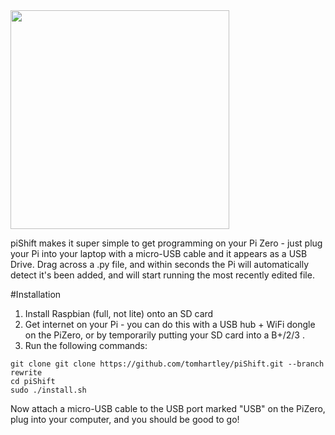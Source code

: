 <img src="https://raw.githubusercontent.com/tomhartley/piShift/master/images/logo.png" width="350">

piShift makes it super simple to get programming on your Pi Zero - just plug your Pi into your laptop with a micro-USB cable and it appears as a USB Drive. Drag across a .py file, and within seconds the Pi will automatically detect it's been added, and will start running the most recently edited file.

#Installation
1. Install Raspbian (full, not lite) onto an SD card
2. Get internet on your Pi - you can do this with a USB hub + WiFi dongle on the PiZero, or by temporarily putting your SD card into a B+/2/3 .
3. Run the following commands: 
```
git clone git clone https://github.com/tomhartley/piShift.git --branch rewrite
cd piShift
sudo ./install.sh
```

Now attach a micro-USB cable to the USB port marked "USB" on the PiZero, plug into your computer, and you should be good to go!
